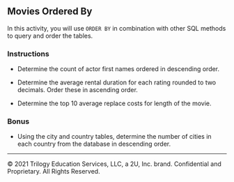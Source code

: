 ## Movies Ordered By

In this activity, you will use `ORDER BY` in combination with other SQL methods to query and order the tables.

### Instructions

* Determine the count of actor first names ordered in descending order.

* Determine the average rental duration for each rating rounded to two decimals. Order these in ascending order.

* Determine the top 10 average replace costs for length of the movie. 

### Bonus

* Using the city and country tables, determine the number of cities in each country from the database in descending order.

---

© 2021 Trilogy Education Services, LLC, a 2U, Inc. brand.  Confidential and Proprietary.  All Rights Reserved.